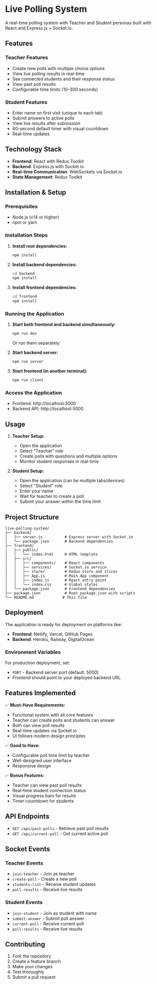 # Live Polling System

A real-time polling system with Teacher and Student personas built with React and Express.js + Socket.io.

## Features

### Teacher Features
- Create new polls with multiple choice options
- View live polling results in real-time
- See connected students and their response status
- View past poll results
- Configurable time limits (10-300 seconds)

### Student Features
- Enter name on first visit (unique to each tab)
- Submit answers to active polls
- View live results after submission
- 60-second default timer with visual countdown
- Real-time updates

## Technology Stack
- **Frontend**: React with Redux Toolkit
- **Backend**: Express.js with Socket.io
- **Real-time Communication**: WebSockets via Socket.io
- **State Management**: Redux Toolkit

## Installation & Setup

### Prerequisites
- Node.js (v14 or higher)
- npm or yarn

### Installation Steps

1. **Install root dependencies:**
   ```bash
   npm install
   ```

2. **Install backend dependencies:**
   ```bash
   cd backend
   npm install
   ```

3. **Install frontend dependencies:**
   ```bash
   cd frontend
   npm install
   ```

### Running the Application

1. **Start both frontend and backend simultaneously:**
   ```bash
   npm run dev
   ```

   Or run them separately:

2. **Start backend server:**
   ```bash
   npm run server
   ```

3. **Start frontend (in another terminal):**
   ```bash
   npm run client
   ```

### Access the Application
- Frontend: http://localhost:3000
- Backend API: http://localhost:5000

## Usage

1. **Teacher Setup:**
   - Open the application
   - Select "Teacher" role
   - Create polls with questions and multiple options
   - Monitor student responses in real-time

2. **Student Setup:**
   - Open the application (can be multiple tabs/devices)
   - Select "Student" role
   - Enter your name
   - Wait for teacher to create a poll
   - Submit your answer within the time limit

## Project Structure

```
live-polling-system/
├── backend/
│   ├── server.js          # Express server with Socket.io
│   └── package.json       # Backend dependencies
├── frontend/
│   ├── public/
│   │   └── index.html     # HTML template
│   ├── src/
│   │   ├── components/    # React components
│   │   ├── services/      # Socket.io service
│   │   ├── store/         # Redux store and slices
│   │   ├── App.js         # Main App component
│   │   ├── index.js       # React entry point
│   │   └── index.css      # Global styles
│   └── package.json       # Frontend dependencies
├── package.json           # Root package.json with scripts
└── README.md             # This file
```

## Deployment

The application is ready for deployment on platforms like:
- **Frontend**: Netlify, Vercel, GitHub Pages
- **Backend**: Heroku, Railway, DigitalOcean

### Environment Variables
For production deployment, set:
- `PORT` - Backend server port (default: 5000)
- Frontend should point to your deployed backend URL

## Features Implemented

✅ **Must-Have Requirements:**
- Functional system with all core features
- Teacher can create polls and students can answer
- Both can view poll results
- Real-time updates via Socket.io
- UI follows modern design principles

✅ **Good to Have:**
- Configurable poll time limit by teacher
- Well-designed user interface
- Responsive design

✅ **Bonus Features:**
- Teacher can view past poll results
- Real-time student connection status
- Visual progress bars for results
- Timer countdown for students

## API Endpoints

- `GET /api/past-polls` - Retrieve past poll results
- `GET /api/current-poll` - Get current active poll

## Socket Events

### Teacher Events
- `join-teacher` - Join as teacher
- `create-poll` - Create a new poll
- `students-list` - Receive student updates
- `poll-results` - Receive live results

### Student Events
- `join-student` - Join as student with name
- `submit-answer` - Submit poll answer
- `current-poll` - Receive current poll
- `poll-results` - Receive live results

## Contributing

1. Fork the repository
2. Create a feature branch
3. Make your changes
4. Test thoroughly
5. Submit a pull request
